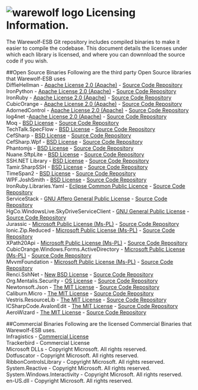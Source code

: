 ![warewolf logo](http://www.warewolf.io/images/warewolf-logo.png)
Licensing Information.
=====================

The Warewolf-ESB Git repository includes compiled binaries to make it easier to compile the codebase. This document details the licenses under which each library is licensed, and where you can downnload the source code if you wish. <br/>

##Open Source Binaries 
Following are the third party Open Source libraries that Warewolf-ESB uses <br/>
DiffieHellman - [Apache License 2.0 (Apache)](http://www.apache.org/licenses/LICENSE-2.0) - [Source Code Repository](https://github.com/saftmeister/diffiehellman)  <br/>
IronPython - [Apache License 2.0 (Apache)](http://www.apache.org/licenses/LICENSE-2.0) - [Source Code Repository](http://ironpython.codeplex.com/)  <br/>
IronRuby - [Apache License 2.0 (Apache)](http://www.apache.org/licenses/LICENSE-2.0) - [Source Code Repository](http://ironruby.codeplex.com/)  <br/>
CubicOrange - [Apache License 2.0 (Apache)](http://www.apache.org/licenses/LICENSE-2.0) - [Source Code Repository](https://code.google.com/p/content-king-lite/)  <br/>
AdornedControl - [Apache License 2.0 (Apache)](http://www.apache.org/licenses/LICENSE-2.0) - [Source Code Repository](https://code.google.com/p/alxsv/)  <br/>
log4net -[Apache License 2.0 (Apache)](http://www.apache.org/licenses/LICENSE-2.0) - [Source Code Repository](http://logging.apache.org/log4net/)  <br/>
Moq - [BSD License](http://opensource.org/licenses/BSD-2-Clause) - [Source Code Repository](https://github.com/Moq/moq) <br/>
TechTalk.SpecFlow - [BSD License](http://opensource.org/licenses/BSD-2-Clause) - [Source Code Repository](https://github.com/techtalk/SpecFlow) <br/>
CefSharp - [BSD License](http://opensource.org/licenses/BSD-2-Clause) - [Source Code Repository](https://github.com/cefsharp/CefSharp) <br/>
CefSharp.Wpf - [BSD License](http://opensource.org/licenses/BSD-2-Clause) - [Source Code Repository](https://github.com/cefsharp/CefSharp) <br/>
Phantomjs - [BSD License](http://opensource.org/licenses/BSD-2-Clause) - [Source Code Repository](https://github.com/ariya/phantomjs) <br/>
Nuane.SftpLite - [BSD License](http://opensource.org/licenses/BSD-2-Clause) - [Source Code Repository](http://nuane.com/sftp-lite/) <br/>
SSH.NET Library - [BSD License](http://opensource.org/licenses/BSD-2-Clause) - [Source Code Repository](https://sshnet.codeplex.com/) <br/>
Tamir.SharpSSH - [BSD License](http://opensource.org/licenses/BSD-2-Clause) - [Source Code Repository](http://sourceforge.net/projects/sharpssh/) <br/>
TimeSpan2 - [BSD License](http://opensource.org/licenses/BSD-2-Clause) - [Source Code Repository](https://timespan2.codeplex.com/) <br/>
WPF.JoshSmith - [BSD License](http://opensource.org/licenses/BSD-2-Clause) - [Source Code Repository](http://www.codeproject.com/Articles/16342/WPF-JoshSmith) <br/>
IronRuby.Libraries.Yaml - [Eclipse Common Public Licence](http://www.eclipse.org/legal/cpl-v10.html) - [Source Code Repository](http://ironruby.codeplex.com/) <br/>
ServiceStack - [GNU Affero General Public License](http://www.gnu.org/licenses/agpl-3.0.html) - [Source Code Repository](https://github.com/ServiceStack/ServiceStack.UseCases) <br/>
HgCo.WindowsLive.SkyDriveServiceClient - [GNU General Public License](http://www.gnu.org/copyleft/gpl.html) - [Source Code Repository](http://skydriveapiclient.codeplex.com/) <br/>
Jurassic - [Microsoft Public License (Ms-PL)](http://opensource.org/licenses/MS-PL) - [Source Code Repository](http://jurassic.codeplex.com/) <br/>
Ionic.Zip.Reduced - [Microsoft Public License (Ms-PL)](http://opensource.org/licenses/MS-PL) - [Source Code Repository](http://dotnetzip.codeplex.com/) <br/>
XPath20Api - [Microsoft Public License (Ms-PL)](http://opensource.org/licenses/MS-PL) - [Source Code Repository](http://xpath2.codeplex.com/) <br/>
CubicOrange.Windows.Forms.ActiveDirectory - [Microsoft Public License (Ms-PL)](http://opensource.org/licenses/MS-PL) - [Source Code Repository](http://adui.codeplex.com/license) <br/>
MvvmFoundation  - [Microsoft Public License (Ms-PL)](http://opensource.org/licenses/MS-PL) - [Source Code Repository](https://mvvmfoundation.codeplex.com/) <br/>
Renci.SshNet - [New BSD License](http://opensource.org/licenses/BSD-2-Clause) - [Source Code Repository](https://sshnet.codeplex.com) <br/>
Org.Mentalis.Security - [OS License](http://www.mentalis.org/site/license.qpx) - [Source Code Repository](http://www.mentalis.org/soft/projects.qpx) <br/>
Newtonsoft.Json - [The MIT License](http://opensource.org/licenses/MIT) - [Source Code Repository](https://github.com/JamesNK/Newtonsoft.Json) <br/>
Caliburn.Micro - [The MIT License](http://opensource.org/licenses/MIT) - [Source Code Repository](https://github.com/Caliburn-Micro/Caliburn.Micro) <br/>
Vestris.ResourceLib - [The MIT License](http://opensource.org/licenses/MIT) - [Source Code Repository](https://resourcelib.codeplex.com/) <br/>
ICSharpCode.AvalonEdit - [The MIT License](http://opensource.org/licenses/MIT) - [Source Code Repository](https://resourcelib.codeplex.com/) <br/>
AeroWizard - [The MIT License](http://opensource.org/licenses/MIT) - [Source Code Repository](https://aerowizard.codeplex.com/) <br/>


##Commercial Binaries 
Following are the licensed Commercial Binaries that Warewolf-ESB uses. <br/>
Infragistics  - [Commercial License](http://www.infragistics.com/legal/license) <br/>
Trackerbird - Commercial License <br/>
Microsoft DLLs - Copyright Microsoft. All rights reserved. <br/>
Dotfuscator - Copyright Microsoft. All rights reserved. <br/>
RibbonControlsLibrary - Copyright Microsoft. All rights reserved. <br/>
System.Reactive - Copyright Microsoft. All rights reserved. <br/>
System.Windows.Interactivity - Copyright Microsoft. All rights reserved. <br/>
en-US.dll - Copyright Microsoft. All rights reserved. <br/>




















